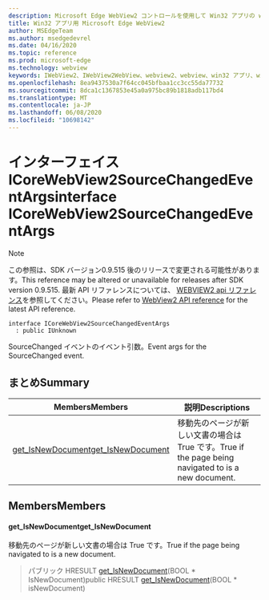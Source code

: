```yaml
---
description: Microsoft Edge WebView2 コントロールを使用して Win32 アプリの web コンテンツをホストする
title: Win32 アプリ用 Microsoft Edge WebView2
author: MSEdgeTeam
ms.author: msedgedevrel
ms.date: 04/16/2020
ms.topic: reference
ms.prod: microsoft-edge
ms.technology: webview
keywords: IWebView2、IWebView2WebView、webview2、webview、win32 アプリ、win32、edge、ICoreWebView2、ICoreWebView2Controller、browser control、edge html
ms.openlocfilehash: 8ea9437530a7f64cc045bfbaa1cc3cc55da77732
ms.sourcegitcommit: 8dca1c1367853e45a0a975bc89b1818adb117bd4
ms.translationtype: MT
ms.contentlocale: ja-JP
ms.lasthandoff: 06/08/2020
ms.locfileid: "10698142"
---
```

# <span data-ttu-id="a25e3-104">インターフェイス ICoreWebView2SourceChangedEventArgs</span><span class="sxs-lookup"><span data-stu-id="a25e3-104">interface ICoreWebView2SourceChangedEventArgs</span></span> 

> [!NOTE]
> <span data-ttu-id="a25e3-105">この参照は、SDK バージョン0.9.515 後のリリースで変更される可能性があります。</span><span class="sxs-lookup"><span data-stu-id="a25e3-105">This reference may be altered or unavailable for releases after SDK version 0.9.515.</span></span> <span data-ttu-id="a25e3-106">最新 API リファレンスについては、 [WEBVIEW2 api リファレンス](../../../webview2-api-reference.md)を参照してください。</span><span class="sxs-lookup"><span data-stu-id="a25e3-106">Please refer to [WebView2 API reference](../../../webview2-api-reference.md) for the latest API reference.</span></span>

```
interface ICoreWebView2SourceChangedEventArgs
  : public IUnknown
```

<span data-ttu-id="a25e3-107">SourceChanged イベントのイベント引数。</span><span class="sxs-lookup"><span data-stu-id="a25e3-107">Event args for the SourceChanged event.</span></span>

## <span data-ttu-id="a25e3-108">まとめ</span><span class="sxs-lookup"><span data-stu-id="a25e3-108">Summary</span></span>

 <span data-ttu-id="a25e3-109">Members</span><span class="sxs-lookup"><span data-stu-id="a25e3-109">Members</span></span>                        | <span data-ttu-id="a25e3-110">説明</span><span class="sxs-lookup"><span data-stu-id="a25e3-110">Descriptions</span></span>
--------------------------------|---------------------------------------------
[<span data-ttu-id="a25e3-111">get_IsNewDocument</span><span class="sxs-lookup"><span data-stu-id="a25e3-111">get_IsNewDocument</span></span>](#get_isnewdocument) | <span data-ttu-id="a25e3-112">移動先のページが新しい文書の場合は True です。</span><span class="sxs-lookup"><span data-stu-id="a25e3-112">True if the page being navigated to is a new document.</span></span>

## <span data-ttu-id="a25e3-113">Members</span><span class="sxs-lookup"><span data-stu-id="a25e3-113">Members</span></span>

#### <span data-ttu-id="a25e3-114">get_IsNewDocument</span><span class="sxs-lookup"><span data-stu-id="a25e3-114">get_IsNewDocument</span></span> 

<span data-ttu-id="a25e3-115">移動先のページが新しい文書の場合は True です。</span><span class="sxs-lookup"><span data-stu-id="a25e3-115">True if the page being navigated to is a new document.</span></span>

> <span data-ttu-id="a25e3-116">パブリック HRESULT [get_IsNewDocument](#get_isnewdocument)(BOOL \* IsNewDocument)</span><span class="sxs-lookup"><span data-stu-id="a25e3-116">public HRESULT [get_IsNewDocument](#get_isnewdocument)(BOOL \* isNewDocument)</span></span>

